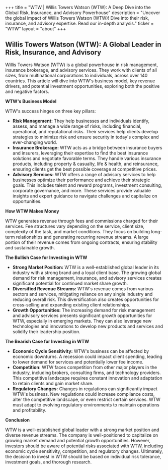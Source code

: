 +++
title = "WTW |  Willis Towers Watson (WTW): A Deep Dive into the Global Risk,  Insurance, and Advisory Powerhouse"
description = "Uncover the global impact of Willis Towers Watson (WTW)! Dive into their risk, insurance, and advisory expertise. Read our in-depth analysis."
ticker = "WTW"
layout = "about"
+++

        


## Willis Towers Watson (WTW): A Global Leader in Risk, Insurance, and Advisory 

Willis Towers Watson (WTW) is a global powerhouse in risk management, insurance brokerage, and advisory services. They work with clients of all sizes, from multinational corporations to individuals, across over 140 countries.  This article will dive into WTW's business model, key revenue drivers, and potential investment opportunities, exploring both the positive and negative factors.

**WTW's Business Model**

WTW's success hinges on three key pillars:

* **Risk Management:** They help businesses and individuals identify, assess, and manage a wide range of risks, including financial, operational, and reputational risks.  Their services help clients develop strategies to minimize risk and ensure security in today's complex and ever-changing world.
* **Insurance Brokerage:** WTW acts as a bridge between insurance buyers and insurers, leveraging their expertise to find the best insurance solutions and negotiate favorable terms. They handle various insurance products, including property & casualty, life & health, and reinsurance, ensuring clients get the best possible coverage at competitive prices.
* **Advisory Services:**  WTW offers a range of advisory services to help businesses optimize their performance and achieve their strategic goals. This includes talent and reward programs, investment consulting, corporate governance, and more. These services provide valuable insights and expert guidance to navigate challenges and capitalize on opportunities.

**How WTW Makes Money**

WTW generates revenue through fees and commissions charged for their services. Fee structures vary depending on the service, client size, complexity of the task, and market conditions. They focus on building long-term relationships and generating recurring revenue streams. A large portion of their revenue comes from ongoing contracts, ensuring stability and sustainable growth.

**The Bullish Case for Investing in WTW**

* **Strong Market Position:** WTW is a well-established global leader in its industry with a strong brand and a loyal client base. The growing global demand for risk management, insurance, and advisory services creates significant potential for continued market share growth.
* **Diversified Revenue Streams:** WTW's revenue comes from various sectors and services, mitigating reliance on any single industry and reducing overall risk. This diversification also creates opportunities for cross-selling and expanding existing client relationships.
* **Growth Opportunities:** The increasing demand for risk management and advisory services presents significant growth opportunities for WTW, especially in emerging markets. They can also leverage new technologies and innovations to develop new products and services and solidify their leadership position.

**The Bearish Case for Investing in WTW**

* **Economic Cycle Sensitivity:**  WTW's business can be affected by economic downturns. A recession could impact client spending, leading to lower demand for services and potentially lower fee income.
* **Competition:** WTW faces competition from other major players in the industry, including brokers, consulting firms, and technology providers. This competitive landscape requires constant innovation and adaptation to retain clients and gain market share.
* **Regulatory Changes:** Changes in regulations can significantly impact WTW's business. New regulations could increase compliance costs, alter the competitive landscape, or even restrict certain services. WTW must adapt to evolving regulatory environments to maintain operations and profitability.

**Conclusion**

WTW is a well-established global leader with a strong market position and diverse revenue streams. The company is well-positioned to capitalize on growing market demand and potential growth opportunities. However, investors should be aware of potential risks associated with WTW, including economic cycle sensitivity, competition, and regulatory changes. Ultimately, the decision to invest in WTW should be based on individual risk tolerance, investment goals, and thorough research. 

        